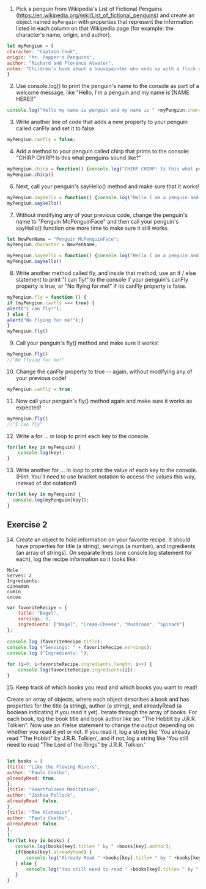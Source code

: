 1. Pick a penguin from Wikipedia's List of Fictional Penguins (https://en.wikipedia.org/wiki/List_of_fictional_penguins) and create an object named `myPenguin` with properties that represent the information listed in each column on that Wikipedia page (for example: the character's name, origin, and author).

```js
let myPengiun = {
character: "Captain Cook",
origin: "Mr. Popper's Penguins",
author: "Richard and Florence Atwater",
notes: "Children's book about a housepainter who ends up with a flock of penguins."
}
```

2. Use console.log() to print the penguin's name to the console as part of a welcome message, like "Hello, I'm a penguin and my name is [NAME HERE]!"

```js
console.log("Hello my name is penguin and my name is " +myPengiun.character)


```

3. Write another line of code that adds a new property to your penguin called canFly and set it to false.

```js
myPengiun.canfly = false;
```

4. Add a method to your penguin called chirp that prints to the console: "CHIRP CHIRP! Is this what penguins sound like?"

```js
myPengiun.chirp = function() {console.log("CHIRP CHIRP! Is this what penguins sound like?")};
myPengiun.chirp()

```

6. Next, call your penguin's sayHello() method and make sure that it works!

```js
myPengiun.sayHello = function() {console.log("Hello I am a penguin and my name is " + myPengiun.character)};
myPengiun.sayHello()
```

7. Without modifying any of your previous code, change the penguin's name to "Penguin McPenguinFace" and then call your penguin's sayHello() function one more time to make sure it still works.

```js
let NewPenName = "Penguin McPenguinFace";
myPengiun.character = NewPenName;

myPengiun.sayHello = function() {console.log("Hello I am a penguin and my name is " + myPengiun.character)};
myPengiun.sayHello()

```

8. Write another method called fly, and inside that method, use an if / else statement to print "I can fly!" to the console if your penguin's canFly property is true, or "No flying for me!" if its canFly property is false.

```js
myPengiun.fly = function () {
if (myPengiun.canfly === true) {
alert("I can fly!");
} else {
alert("No flying for me!");}
}
myPengiun.fly()

```

9. Call your penguin's fly() method and make sure it works!

```js
myPengiun.fly()
//"No flying for me!"
```

10. Change the canFly property to true -- again, without modifying any of your previous code!

```js
myPengiun.canFly = true;

```

11. Now call your penguin's fly() method again and make sure it works as expected!

```js
myPengiun.fly()
//"I can fly"
```

12. Write a for ... in loop to print each key to the console.

```js
for(let key in myPenguin) {
    console.log(key);
}
```

13. Write another for ... in loop to print the value of each key to the console. (Hint: You'll need to use bracket notation to access the values this way, instead of dot notation!)

```js
for(let key in myPenguin) {
  console.log(myPenguin[key]);
}
```

## Exercise 2
 14. Create an object to hold information on your favorite recipe. It should have properties for title (a string), servings (a number), and ingredients (an array of strings).
 On separate lines (one console.log statement for each), log the recipe information so it looks like:
 ```
 Mole
 Serves: 2
 Ingredients:
 cinnamon
 cumin
 cocoa
```

```js
var favoriteRecipe = {
    title: "Bagel",
    servings: 3,
    ingredients: ["Bagel", "Cream-Cheese", "Mushroom", "Spinach"]
};
  
console.log (favoriteRecipe.title);
console.log ("Servings: " + favoriteRecipe.servings);
console.log ("Ingredients: ");
  
for (i=0; i<favoriteRecipe.ingredients.length; i++) {
    console.log(favoriteRecipe.ingredients[i]);
}


```

 15. Keep track of which books you read and which books you want to read!

 Create an array of objects, where each object describes a book and has properties for the title (a string), author (a string), and alreadyRead (a boolean indicating if you read it yet).
 Iterate through the array of books. For each book, log the book title and book author like so: "The Hobbit by J.R.R. Tolkien".
 Now use an if/else statement to change the output depending on whether you read it yet or not. If you read it, log a string like 'You already read "The Hobbit" by J.R.R. Tolkien', and if not, log a string like 'You still need to read "The Lord of the Rings" by J.R.R. Tolkien.'

 ```js

let books = [
{title: "Like the Flowing Rivers",
author: "Paulo Coelho",
alreadyRead: true,
},
{title: "Heartfulness Meditation",
author: "Joshua Pollock",
alreadyRead: false,
},
{title: "The Alchemist",
author: "Paulo Coelho",
alreadyRead: false,
},
]
for(let key in books) {
    console.log(books[key].title+ " by " +books[key].author);
    if(books[key].alreadyRead) {
        console.log("Already Read " +books[key].title+ " by " +books[key].author);
    } else {
        console.log("You still need to read " +books[key].title+ " by " +books[key].author);
    }
}


```
